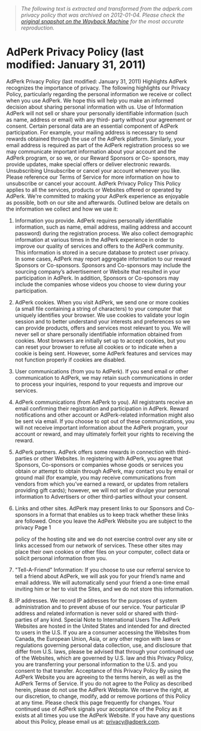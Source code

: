 > *The following text is extracted and transformed from the adperk.com privacy policy that was archived on 2012-01-04. Please check the [original snapshot on the Wayback Machine](https://web.archive.org/web/20120104192150id_/http%3A//business.adperk.com/docs/privacypolicy.pdf) for the most accurate reproduction.*

# AdPerk Privacy Policy (last modified: January 31, 2011)

AdPerk Privacy Policy (last modified: January 31, 2011)
Highlights
AdPerk recognizes the importance of privacy. The following highlights our Privacy Policy, particularly regarding the
personal information we receive or collect when you use AdPerk. We hope this will help you make an informed
decision about sharing personal information with us.
Use of Information
AdPerk will not sell or share your personally identifiable information (such as name, address or email) with any third-
party without your agreement or consent. Certain personal data are an essential component of AdPerk participation.
For example, your mailing address is necessary to send rewards obtained through the use of the AdPerk platform.
Similarly, your email address is required as part of the AdPerk registration process so we may communicate
important information about your account and the AdPerk program, or so we, or our Reward Sponsors or Co-
sponsors, may provide updates, make special offers or deliver electronic rewards.
Unsubscribing
Unsubscribe or cancel your account whenever you like. Please reference our Terms of Service for more information
on how to unsubscribe or cancel your account.
AdPerk Privacy Policy
This Policy applies to all the services, products or Websites offered or operated by AdPerk.
We're committed to making your AdPerk experience as enjoyable as possible, both on our site and afterwards.
Outlined below are details on the information we collect and how we use it:
1. Information you provide. AdPerk requires personally identifiable information, such as name, email address, mailing
  address and account password) during the registration process. We also collect demographic information at
  various times in the AdPerk experience in order to improve our quality of services and offers to the AdPerk
  community. This information is stored in a secure database to protect user privacy. In some cases, AdPerk may
  report aggregate information to our reward Sponsors or Co-sponsors. Sponsors and Co-sponsors may include
  the sourcing company’s advertisement or Website that resulted in your participation in AdPerk. In addition,
  Sponsors or Co-sponsors may include the companies whose videos you choose to view during your
  participation.
2. AdPerk cookies. When you visit AdPerk, we send one or more cookies (a small file containing a string of
  characters) to your computer that uniquely identifies your browser. We use cookies to validate your login session
  and to better understand your interests and preferences so we can provide products, offers and services most
  relevant to you. We will never sell or share personally identifiable information obtained from cookies. Most
  browsers are initially set up to accept cookies, but you can reset your browser to refuse all cookies or to indicate
  when a cookie is being sent. However, some AdPerk features and services may not function properly if cookies
  are disabled.
3. User communications (from you to AdPerk). If you send email or other communication to AdPerk, we may retain
  such communications in order to process your inquiries, respond to your requests and improve our services.
4. AdPerk communications (from AdPerk to you). All registrants receive an email confirming their registration and
  participation in AdPerk. Reward notifications and other account or AdPerk-related information might also be sent
  via email. If you choose to opt out of these communications, you will not receive important information about the
  AdPerk program, your account or reward, and may ultimately forfeit your rights to receiving the reward.
5. AdPerk partners. AdPerk offers some rewards in connection with third-parties or other Websites. In registering
  with AdPerk, you agree that Sponsors, Co-sponsors or companies whose goods or services you obtain or
  attempt to obtain through AdPerk, may contact you by email or ground mail (for example, you may receive
  communications from vendors from which you’ve earned a reward, or updates from retailers providing gift cards);
  however, we will not sell or divulge your personal information to Advertisers or other third-parties without your
  consent.
6. Links and other sites. AdPerk may present links to our Sponsors and Co-sponsors in a format that enables us to
  keep track whether these links are followed. Once you leave the AdPerk Website you are subject to the privacy
                                                          Page 1


   policy of the hosting site and we do not exercise control over any site or links accessed from our network of
   services. These other sites may place their own cookies or other files on your computer, collect data or solicit
   personal information from you.
7. "Tell-A-Friend" Information: If you choose to use our referral service to tell a friend about AdPerk, we will ask you
   for your friend’s name and email address. We will automatically send your friend a one-time email inviting him or
   her to visit the Sites, and we do not store this information.
8. IP addresses. We record IP addresses for the purposes of system administration and to prevent abuse of our
   service. Your particular IP address and related information is never sold or shared with third-parties of any kind.
Special Note to International Users
The AdPerk Websites are hosted in the United States and intended for and directed to users in the U.S. If you are a
consumer accessing the Websites from Canada, the European Union, Asia, or any other region with laws or
regulations governing personal data collection, use, and disclosure that differ from U.S. laws, please be advised that
through your continued use of the Websites, which are governed by U.S. law and this Privacy Policy, you are
transferring your personal information to the U.S. and you consent to that transfer.
Acceptance of this Privacy Policy
By using the AdPerk Website you are agreeing to the terms herein, as well as the AdPerk Terms of Service. If you do
not agree to the Policy as described herein, please do not use the AdPerk Website. We reserve the right, at our
discretion, to change, modify, add or remove portions of this Policy at any time. Please check this page frequently
for changes. Your continued use of AdPerk signals your acceptance of the Policy as it exists at all times you use the
AdPerk Website.
If you have any questions about this Policy, please email us at: privacy@adperk.com.
